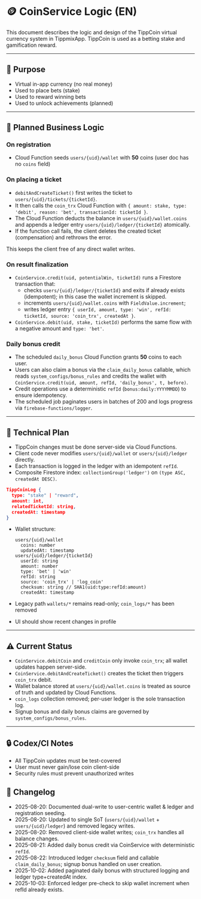 # 🪙 CoinService Logic (EN)

This document describes the logic and design of the TippCoin virtual currency system in TippmixApp.
TippCoin is used as a betting stake and gamification reward.

---

## 🎯 Purpose

- Virtual in-app currency (no real money)
- Used to place bets (stake)
- Used to reward winning bets
- Used to unlock achievements (planned)

---

## 🧠 Planned Business Logic

### On registration

- Cloud Function seeds `users/{uid}/wallet` with **50** coins (user doc has no `coins` field)

### On placing a ticket

- `debitAndCreateTicket()` first writes the ticket to
  `users/{uid}/tickets/{ticketId}`.
- It then calls the `coin_trx` Cloud Function with
  `{ amount: stake, type: 'debit', reason: 'bet', transactionId: ticketId }`.
- The Cloud Function deducts the balance in
  `users/{uid}/wallet.coins` and appends a ledger entry
  `users/{uid}/ledger/{ticketId}` atomically.
- If the function call fails, the client deletes the created ticket
  (compensation) and rethrows the error.

This keeps the client free of any direct wallet writes.

### On result finalization

- `CoinService.credit(uid, potentialWin, ticketId)` runs a Firestore transaction that:
  - checks `users/{uid}/ledger/{ticketId}` and exits if already exists (idempotent); in this case the wallet increment is skipped.
  - increments `users/{uid}/wallet.coins` with `FieldValue.increment`;
  - writes ledger entry `{ userId, amount, type: 'win', refId: ticketId, source: 'coin_trx', createdAt }`.
- `CoinService.debit(uid, stake, ticketId)` performs the same flow with a negative amount and `type: 'bet'`.

### Daily bonus credit

- The scheduled `daily_bonus` Cloud Function grants **50** coins to each user.
- Users can also claim a bonus via the `claim_daily_bonus` callable, which reads `system_configs/bonus_rules` and credits the wallet with `CoinService.credit(uid, amount, refId, 'daily_bonus', t, before)`.
- Credit operations use a deterministic `refId` (`bonus:daily:YYYYMMDD`) to ensure idempotency.
- The scheduled job paginates users in batches of 200 and logs progress via `firebase-functions/logger`.

---

## 🧾 Technical Plan

- TippCoin changes must be done server-side via Cloud Functions.
- Client code never modifies `users/{uid}/wallet` or `users/{uid}/ledger` directly.
- Each transaction is logged in the ledger with an idempotent `refId`.
- Composite Firestore index: `collectionGroup('ledger')` on `(type ASC, createdAt DESC)`.

```json
TippCoinLog {
  type: "stake" | "reward",
  amount: int,
  relatedTicketId: string,
  createdAt: timestamp
}
```

- Wallet structure:

  ```
  users/{uid}/wallet
    coins: number
    updatedAt: timestamp
  users/{uid}/ledger/{ticketId}
    userId: string
    amount: number
    type: 'bet' | 'win'
    refId: string
    source: 'coin_trx' | 'log_coin'
    checksum: string // SHA1(uid:type:refId:amount)
    createdAt: timestamp
  ```
- Legacy path `wallets/*` remains read-only; `coin_logs/*` has been removed
- UI should show recent changes in profile

---

## ⚠️ Current Status

- `CoinService.debitCoin` and `creditCoin` only invoke `coin_trx`; all wallet updates happen server-side.
- `CoinService.debitAndCreateTicket()` creates the ticket then triggers `coin_trx` debit.
- Wallet balance stored at `users/{uid}/wallet.coins` is treated as source of truth and updated by Cloud Functions.
- `coin_logs` collection removed; per-user ledger is the sole transaction log.
- Signup bonus and daily bonus claims are governed by `system_configs/bonus_rules`.

---

## 🔒 Codex/CI Notes

- All TippCoin updates must be test-covered
- User must never gain/lose coin client-side
- Security rules must prevent unauthorized writes

## 📘 Changelog

- 2025-08-20: Documented dual-write to user-centric wallet & ledger and registration seeding.
- 2025-08-20: Updated to single SoT (`users/{uid}/wallet` + `users/{uid}/ledger`) and removed legacy writes.
- 2025-08-20: Removed client-side wallet writes; `coin_trx` handles all balance changes.
- 2025-08-21: Added daily bonus credit via CoinService with deterministic `refId`.
- 2025-08-22: Introduced ledger `checksum` field and callable `claim_daily_bonus`; signup bonus handled on user creation.
- 2025-10-02: Added paginated daily bonus with structured logging and ledger type+createdAt index.
- 2025-10-03: Enforced ledger pre-check to skip wallet increment when refId already exists.
